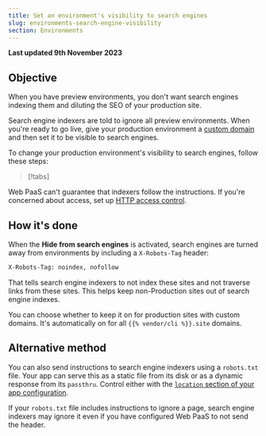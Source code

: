 ```yaml
---
title: Set an environment's visibility to search engines
slug: environments-search-engine-visibility
section: Environments
---
```


**Last updated 9th November 2023**



## Objective  

When you have preview environments,
you don't want search engines indexing them and diluting the SEO of your production site.

Search engine indexers are told to ignore all preview environments.
When you're ready to go live, give your production environment a [custom domain](../environments-domains/steps)
and then set it to be visible to search engines.

To change your production environment's visibility to search engines, follow these steps:

> [!tabs]      

Web PaaS can't guarantee that indexers follow the instructions.
If you're concerned about access, set up [HTTP access control](../.././.-http-access-control).

## How it's done

When the **Hide from search engines** is activated,
search engines are turned away from environments by including a `X-Robots-Tag` header:

```txt
X-Robots-Tag: noindex, nofollow
```

That tells search engine indexers to not index these sites and not traverse links from these sites.
This helps keep non-Production sites out of search engine indexes.

You can choose whether to keep it on for production sites with custom domains.
It's automatically on for all `{{% vendor/cli %}}.site` domains.

## Alternative method

You can also send instructions to search engine indexers using a `robots.txt` file.
Your app can serve this as a static file from its disk or as a dynamic response from its `passthru`.
Control either with the [`location` section of your app configuration](../create-apps/app-reference.md#locations).

If your `robots.txt` file includes instructions to ignore a page,
search engine indexers may ignore it even if you have configured Web PaaS to not send the header.
